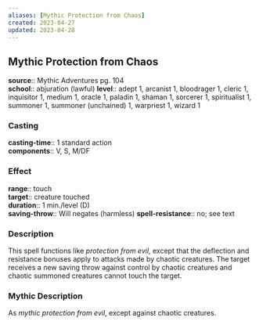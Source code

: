 ```yaml
---
aliases: [Mythic Protection from Chaos]
created: 2023-04-27
updated: 2023-04-28
---
```


## Mythic Protection from Chaos

**source**:: Mythic Adventures pg. 104  
**school**:: abjuration (lawful)
**level**:: adept 1, arcanist 1, bloodrager 1, cleric 1, inquisitor 1, medium 1, oracle 1, paladin 1, shaman 1, sorcerer 1, spiritualist 1, summoner 1, summoner (unchained) 1, warpriest 1, wizard 1

### Casting

**casting-time**:: 1 standard action  
**components**:: V, S, M/DF

### Effect

**range**:: touch  
**target**:: creature touched  
**duration**:: 1 min./level (D)  
**saving-throw**:: Will negates (harmless)
**spell-resistance**:: no; see text

### Description

This spell functions like *protection from evil*, except that the deflection and resistance bonuses apply to attacks made by chaotic creatures. The target receives a new saving throw against control by chaotic creatures and chaotic summoned creatures cannot touch the target.

### Mythic Description

As *mythic protection from evil*, except against chaotic creatures.
